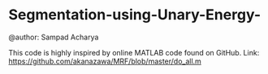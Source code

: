 # Segmentation-using-Unary-Energy-
 @author: Sampad Acharya


This code is highly inspired by online MATLAB code found on GitHub. Link: https://github.com/akanazawa/MRF/blob/master/do_all.m 
